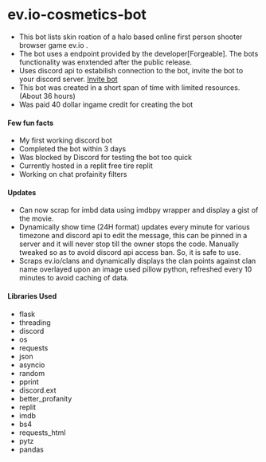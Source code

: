 # ev.io-cosmetics-bot
- This bot lists skin roation of a halo based online first person shooter browser game ev.io .
- The bot uses a endpoint provided by the developer[Forgeable]. The bots functionality was enxtended after the public release.
- Uses discord api to estabilish connection to the bot, invite the bot to your discord server. [Invite bot](https://discord.com/api/oauth2/authorize?client_id=892386694987395073&permissions=2048&scope=bot)
- This bot was created in a short span of time with limited resources.(About 36 hours) 
- Was paid 40 dollar ingame credit for creating the bot
#### Few fun facts
- My first working discord bot
- Completed the bot within 3 days
- Was blocked by Discord for testing the bot too quick 
- Currently hosted in a replit free tire replit
- Working on chat profainity filters 
#### Updates
- Can now scrap for imbd data using imdbpy wrapper and display a gist of the movie.
- Dynamically show time (24H format) updates every minute for various timezone and discord api to edit the message, this can be pinned in a server and it will never stop till the owner stops the code. Manually tweaked so as to avoid discord api access ban. So, it is safe to use.
- Scraps ev.io/clans and dynamically displays the clan points against clan name overlayed upon an image used pillow python, refreshed every 10 minutes to avoid caching of data.


#### Libraries Used
- flask
- threading
- discord
- os
- requests
- json
- asyncio
- random
- pprint
- discord.ext
- better_profanity 
- replit 
- imdb
- bs4 
- requests_html 
- pytz
- pandas

